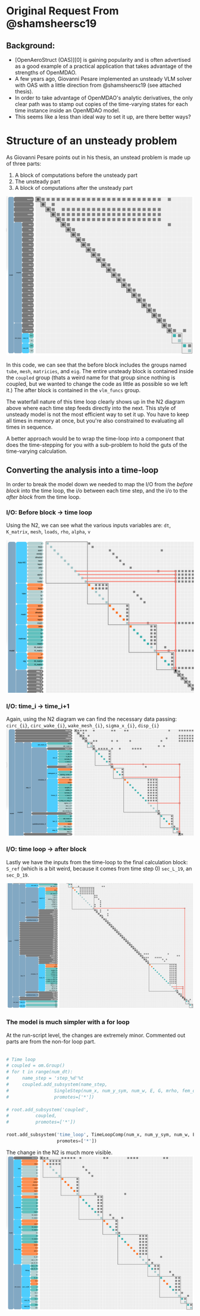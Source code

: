 # Original Request From @shamsheersc19

## Background:
* [OpenAeroStruct (OAS)][0] is gaining popularity and is often advertised as a good example of a practical application that takes advantage of the strengths of OpenMDAO.
* A few years ago, Giovanni Pesare implemented an unsteady VLM solver with OAS with a little direction from @shamsheersc19 (see attached thesis).
* In order to take advantage of OpenMDAO's analytic derivatives, the only clear path was to stamp out copies 
of the time-varying states for each time instance inside an OpenMDAO model. 
* This seems like a less than ideal way to set it up, are there better ways? 

# Structure of an unsteady problem

As Giovanni Pesare points out in his thesis, an unstead problem is made up of three parts: 

1) A block of computations before the unsteady part
2) The unsteady part
3) A block of computations after the unsteady part

![n2 diagram of the unsteady vlm](aerostruct.png)

In this code, we can see that the before block includes the groups named `tube`, `mesh`, `matricies`, and `eig`. 
The entire unsteady block is contained inside the `coupled` group (thats a weird name for that group since nothing is coupled, but we wanted to change the code as little as possible so we left it.)
The after block is contained in the `vlm_funcs` group. 

The waterfall nature of this time loop clearly shows up in the N2 diagram above where each time step feeds directly into the next. 
This style of unsteady model is not the most efficient way to set it up. 
You have to keep all times in memory at once, but you're also constrained to evaluating all times in sequence. 

A better approach would be to wrap the time-loop into a component that does the time-stepping for you with a sub-problem to hold the guts of the time-varying calculation. 

## Converting the analysis into a time-loop

In order to break the model down we needed to map the I/O from the *before block* into the time loop, 
the i/o between each time step, and the i/o to the *after block* from the time loop. 

### I/O: Before block -> time loop  
Using the N2, we can see what the various inputs variables are: `dt`, `K_matrix`, `mesh`, `loads`, `rho`, `alpha`, `v`

![n2 diagram inputs to the time-loop](aerostruct_inputs.png)

### I/O: time_i -> time_i+1

Again, using the N2 diagram we can find the necessary data passing: `circ_{i}`, `circ_wake_{i}`, `wake_mesh_{i}`, `sigma_x_{i}`, `disp_{i}`
![variables passed between time-steps](aero_time_vars.png)

### I/O: time loop -> after block

Lastly we have the inputs from the time-loop to the final calculation block: 
`S_ref` (which is a bit weird, because it comes from time step 0)
`sec_L_19`, an `sec_D_19`. 

![variables passed from time-loop to final calculations](post_block_inputs.png)


### The model is much simpler with a for loop

At the run-script level, the changes are extremely minor. 
Commented out parts are from the non-for loop part.  

```python 

# Time loop
# coupled = om.Group()
# for t in range(num_dt):
#     name_step = 'step_%d'%t
#     coupled.add_subsystem(name_step,
#                 SingleStep(num_x, num_y_sym, num_w, E, G, mrho, fem_origin, SBEIG, t),
#                 promotes=['*'])

# root.add_subsystem('coupled',
#          coupled,
#          promotes=['*'])

root.add_subsystem('time_loop', TimeLoopComp(num_x, num_y_sym, num_w, E, G, mrho, fem_origin, SBEIG, num_dt), 
                   promotes=['*'])
```
The change in the N2 is much more visible. 
![for loop n2 diagram](aerostruct_for_loop.png)
